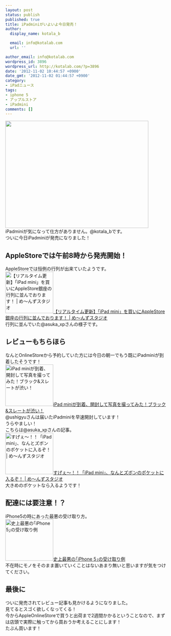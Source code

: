 ```yaml
---
layout: post
status: publish
published: true
title: iPadminiがいよいよ今日発売！
author:
  display_name: kotala_b

  email: info@kotalab.com
  url: ''

author_email: info@kotalab.com
wordpress_id: 3896
wordpress_url: http://kotalab.com/?p=3896
date: '2012-11-02 10:44:57 +0900'
date_gmt: '2012-11-02 01:44:57 +0900'
category:
- iPadニュース
tags:
- iphone 5
- アップルストア
- iPadmini
comments: []
---
```

<p><a href="http://kotalab.com/wp-content/uploads/ipadmini_121027.jpg" target="_blank"><img src="http://kotalab.com/wp-content/uploads/ipadmini_121027.jpg" alt="" title="ipadmini_121027" width="448" height="336" class="alignnone size-full wp-image-3744" /></a><br />
iPadminiが気になって仕方がありません。@kotala_bです。<br />
ついに今日iPadminiが発売になりました！<br />
<!--more--></p>
<h2>AppleStoreでは午前8時から発売開始！</h2>
<p>AppleStoreでは恒例の行列が出来ていたようです。<br />
<a href="http://blog.livedoor.jp/mensstudio/archives/54241027.html" target="_blank"><img  class="alignleft" src="http://capture.heartrails.com/150x130?http://blog.livedoor.jp/mensstudio/archives/54241027.html" alt="【リアルタイム更新】「iPad mini」を買いにAppleStore銀座の行列に並んでおります！ | め～んずスタジオ" width="150" height="130" /></a><a href="http://blog.livedoor.jp/mensstudio/archives/54241027.html" target="_blank">【リアルタイム更新】「iPad mini」を買いにAppleStore銀座の行列に並んでおります！ | め～んずスタジオ</a><a href="http://b.hatena.ne.jp/entry/http://blog.livedoor.jp/mensstudio/archives/54241027.html" target="_blank"><img border="0" src="http://b.hatena.ne.jp/entry/image/http://blog.livedoor.jp/mensstudio/archives/54241027.html" alt="" /></a><br style="clear:both;" />行列に並んでいた@asuka_xpさんの様子です。</p>
<h2>レビューもちらほら</h2>
<p>なんとOnlineStoreから予約していた方には今日の朝一でもう既にiPadminiが到着したそうです！<br />
<a href="http://ushigyu.net/2012/11/02/ipad_mini/" target="_blank"><img  class="alignleft" src="http://capture.heartrails.com/150x130?http://ushigyu.net/2012/11/02/ipad_mini/" alt="iPad miniが到着、開封して写真を撮ってみた！ブラック&スレートが渋い！" width="150" height="130" /></a><a href="http://ushigyu.net/2012/11/02/ipad_mini/" target="_blank">iPad miniが到着、開封して写真を撮ってみた！ブラック&amp;スレートが渋い！</a><a href="http://b.hatena.ne.jp/entry/http://ushigyu.net/2012/11/02/ipad_mini/" target="_blank"><img border="0" src="http://b.hatena.ne.jp/entry/image/http://ushigyu.net/2012/11/02/ipad_mini/" alt="" /></a><br style="clear:both;" />@ushigyuさんは届いたiPadminiを早速開封しています！<br />
うらやましい！<br />
こちらは@asuka_xpさんの記事。<br />
<a href="http://blog.livedoor.jp/mensstudio/archives/54241667.html" target="_blank"><img  class="alignleft" src="http://capture.heartrails.com/150x130?http://blog.livedoor.jp/mensstudio/archives/54241667.html" alt="すげぇ～！！「iPad mini」、なんとズボンのポケットに入るぞ！ | め～んずスタジオ" width="150" height="130" /></a><a href="http://blog.livedoor.jp/mensstudio/archives/54241667.html" target="_blank">すげぇ～！！「iPad mini」、なんとズボンのポケットに入るぞ！ | め～んずスタジオ</a><a href="http://b.hatena.ne.jp/entry/http://blog.livedoor.jp/mensstudio/archives/54241667.html" target="_blank"><img border="0" src="http://b.hatena.ne.jp/entry/image/http://blog.livedoor.jp/mensstudio/archives/54241667.html" alt="" /></a><br style="clear:both;" />大きめのポケットなら入るようです！</p>
<h2>配達には要注意！？</h2>
<p>iPhone5の時にあった最悪の受け取り方。<br />
<a href="http://taisy0.com/2012/10/02/10057.html" target="_blank"><img  class="alignleft" src="http://capture.heartrails.com/150x130?http://taisy0.com/2012/10/02/10057.html" alt="史上最悪の｢iPhone 5｣の受け取り例" width="150" height="130" /></a><a href="http://taisy0.com/2012/10/02/10057.html" target="_blank">史上最悪の｢iPhone 5｣の受け取り例</a><a href="http://b.hatena.ne.jp/entry/http://taisy0.com/2012/10/02/10057.html" target="_blank"><img border="0" src="http://b.hatena.ne.jp/entry/image/http://taisy0.com/2012/10/02/10057.html" alt="" /></a><br style="clear:both;" />不在時にモノをそのまま置いていくことはないあまり無いと思いますが気をつけてください。</p>
<h2>最後に</h2>
<p>ついに発売されてレビュー記事も見かけるようになりました。<br />
見てるとスゴく欲しくなってくる！<br />
今からAppleOnlineStoreで買うと出荷まで2週間かかるということなので、まずは店頭で実際に触ってから買おうか考えることにします！<br />
たぶん買います！</p>
